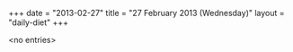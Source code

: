 +++
date = "2013-02-27"
title = "27 February 2013 (Wednesday)"
layout = "daily-diet"
+++


\<no entries\>
